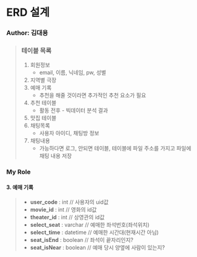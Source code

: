 # ERD 설계

### Author: 김대용

> ### 테이블 목록 
>
> 1. 회원정보 
>    - email, 이름, 닉네임, pw, 성별
> 2. 지역별 극장
> 3. 예매 기록 
>    - 추천을 해줄 것이라면 추가적인 추천 요소가 필요
> 4. 추천 테이블
>    - 활동 전후 - 빅데이터 분석 결과
> 5. 맛집 테이블
> 6. 채팅목록 
>    - 사용자 아이디, 채팅방 정보
> 7. 채팅내용
>    - 가능하다면 로그, 안되면 테이블, 테이블에 파일 주소를 가지고 파일에 채팅 내용 저장

### My Role

#### 3. 예매 기록 

> - **user_code** : int         // 사용자의 uid값
> - **movie_id** : int          // 영화의 id값
> - **theater_id** : int        // 상영관의 id값
> - **select_seat** : varchar   // 예매한 좌석번호(좌석위치)
> - **select_time** : datetime  // 예매한 시간대(현재시간 아님)
> - **seat_isEnd** : boolean    // 좌석이 끝자리인지?
> - **seat_isNear** : boolean   // 예매 당시 양옆에 사람이 있는지?

